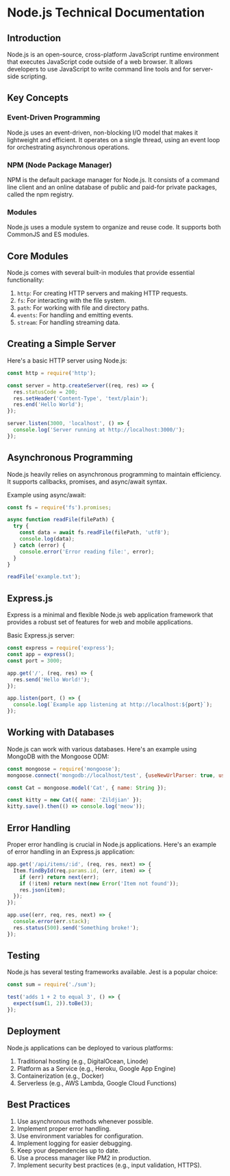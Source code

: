 # Node.js Technical Documentation

## Introduction

Node.js is an open-source, cross-platform JavaScript runtime environment that executes JavaScript code outside of a web browser. It allows developers to use JavaScript to write command line tools and for server-side scripting.

## Key Concepts

### Event-Driven Programming
Node.js uses an event-driven, non-blocking I/O model that makes it lightweight and efficient. It operates on a single thread, using an event loop for orchestrating asynchronous operations.

### NPM (Node Package Manager)
NPM is the default package manager for Node.js. It consists of a command line client and an online database of public and paid-for private packages, called the npm registry.

### Modules
Node.js uses a module system to organize and reuse code. It supports both CommonJS and ES modules.

## Core Modules

Node.js comes with several built-in modules that provide essential functionality:

1. `http`: For creating HTTP servers and making HTTP requests.
2. `fs`: For interacting with the file system.
3. `path`: For working with file and directory paths.
4. `events`: For handling and emitting events.
5. `stream`: For handling streaming data.

## Creating a Simple Server

Here's a basic HTTP server using Node.js:

```javascript
const http = require('http');

const server = http.createServer((req, res) => {
  res.statusCode = 200;
  res.setHeader('Content-Type', 'text/plain');
  res.end('Hello World');
});

server.listen(3000, 'localhost', () => {
  console.log('Server running at http://localhost:3000/');
});
```

## Asynchronous Programming

Node.js heavily relies on asynchronous programming to maintain efficiency. It supports callbacks, promises, and async/await syntax.

Example using async/await:

```javascript
const fs = require('fs').promises;

async function readFile(filePath) {
  try {
    const data = await fs.readFile(filePath, 'utf8');
    console.log(data);
  } catch (error) {
    console.error('Error reading file:', error);
  }
}

readFile('example.txt');
```

## Express.js

Express is a minimal and flexible Node.js web application framework that provides a robust set of features for web and mobile applications.

Basic Express.js server:

```javascript
const express = require('express');
const app = express();
const port = 3000;

app.get('/', (req, res) => {
  res.send('Hello World!');
});

app.listen(port, () => {
  console.log(`Example app listening at http://localhost:${port}`);
});
```

## Working with Databases

Node.js can work with various databases. Here's an example using MongoDB with the Mongoose ODM:

```javascript
const mongoose = require('mongoose');
mongoose.connect('mongodb://localhost/test', {useNewUrlParser: true, useUnifiedTopology: true});

const Cat = mongoose.model('Cat', { name: String });

const kitty = new Cat({ name: 'Zildjian' });
kitty.save().then(() => console.log('meow'));
```

## Error Handling

Proper error handling is crucial in Node.js applications. Here's an example of error handling in an Express.js application:

```javascript
app.get('/api/items/:id', (req, res, next) => {
  Item.findById(req.params.id, (err, item) => {
    if (err) return next(err);
    if (!item) return next(new Error('Item not found'));
    res.json(item);
  });
});

app.use((err, req, res, next) => {
  console.error(err.stack);
  res.status(500).send('Something broke!');
});
```

## Testing

Node.js has several testing frameworks available. Jest is a popular choice:

```javascript
const sum = require('./sum');

test('adds 1 + 2 to equal 3', () => {
  expect(sum(1, 2)).toBe(3);
});
```

## Deployment

Node.js applications can be deployed to various platforms:

1. Traditional hosting (e.g., DigitalOcean, Linode)
2. Platform as a Service (e.g., Heroku, Google App Engine)
3. Containerization (e.g., Docker)
4. Serverless (e.g., AWS Lambda, Google Cloud Functions)

## Best Practices

1. Use asynchronous methods whenever possible.
2. Implement proper error handling.
3. Use environment variables for configuration.
4. Implement logging for easier debugging.
5. Keep your dependencies up to date.
6. Use a process manager like PM2 in production.
7. Implement security best practices (e.g., input validation, HTTPS).

